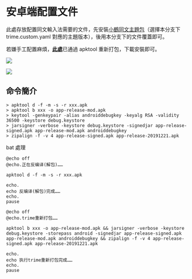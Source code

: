 # 安卓端配置文件

此處存放配置同文輸入法需要的文件，先安裝[小鶴同文主題包](http://flypy.ys168.com/)（選擇本分支下 trime.custom.yaml 對應的主題版本），後用本分支下的文件覆蓋即可。

若嫌手工配置麻煩，[**此處**](https://github.com/leimaau/naamning_jyutping/releases)已通過 apktool 重新打包，下載安裝即可。

![](https://s2.ax1x.com/2020/02/15/1xrn4H.jpg)

![](https://s2.ax1x.com/2020/02/15/1xrmUe.jpg)

## 命令簡介

```
> apktool d -f -m -s -r xxx.apk
> apktool b xxx -o app-release-mod.apk
> keytool -genkeypair -alias androiddebugkey -keyalg RSA -validity 36500 -keystore debug.keystore
> jarsigner -verbose -keystore debug.keystore -signedjar app-release-signed.apk app-release-mod.apk androiddebugkey
> zipalign -f -v 4 app-release-signed.apk app-release-20191221.apk
```

bat 處理

```
@echo off
@echo.正在反编译(解包)……

apktool d -f -m -s -r xxx.apk

echo.
echo 反编译(解包)完成……
echo.
pause
```

```
@echo off
@echo.trime重新打包……

apktool b xxx -o app-release-mod.apk && jarsigner -verbose -keystore debug.keystore -storepass android -signedjar app-release-signed.apk app-release-mod.apk androiddebugkey && zipalign -f -v 4 app-release-signed.apk app-release-20191221.apk

echo.
echo 执行trime重新打包完成……
echo.
pause
```
